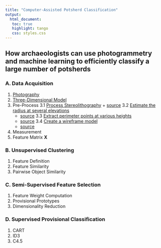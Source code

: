 ```yaml
---
title: "Computer-Assisted Potsherd Classification"
output:
  html_document:
   toc: true
   highlight: tango
   css: styles.css
---
```

## How archaeologists can use photogrammetry and machine learning to efficiently classify a large number of potsherds

### A. Data Acquisition
1.  [Photography](./markdown/Part_A1.md)
2.  [Three-Dimensional Model](./markdown/Part_A2.md)
3.  Pre-Process
    3.1 [Process Stereolithography](./markdown/Part_A3_1.md)
        + [source](./R/Part_A3_1.R)
3.2 [Estimate the radius at several elevations](./markdown/step2.md)
    + [source](./R/step2.R)
3.3 [Extract perimeter points at various heights](./markdown/step3.md)
    + [source](./R/step3.R)
3.4 [Create a wireframe model](./markdown/step4.md)
    + [source](./R/step4.R)
5.  Measurement
6.  Feature Matrix **X**

### B. Unsupervised Clustering
1. Feature Definition
2. Feature Similarity
3. Pairwise Object Similarity

### C. Semi-Supervised Feature Selection
1. Feature Weight Computation
2. Provisional Prototypes
3. Dimensionality Reduction

### D. Supervised Provisional Classification
1. CART
2. ID3
3. C4.5
